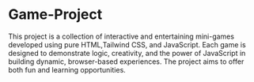 # Game-Project
This project is a collection of interactive and entertaining mini-games developed using pure HTML,Tailwind CSS, and JavaScript. Each game is designed to demonstrate logic, creativity, and the power of JavaScript in building dynamic, browser-based experiences. The project aims to offer both fun and learning opportunities.
